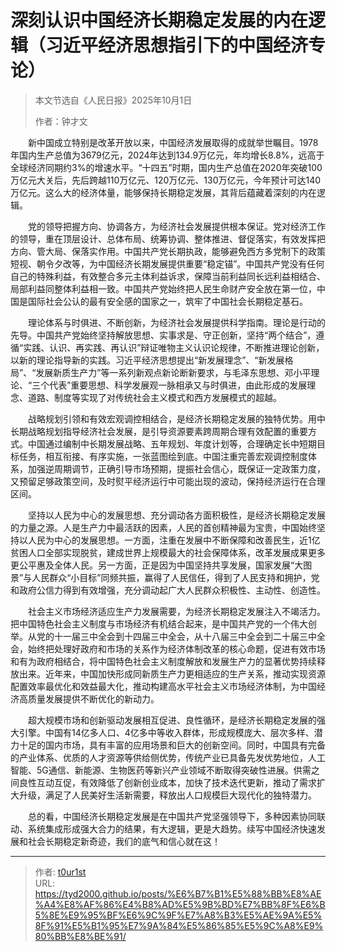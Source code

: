 # 深刻认识中国经济长期稳定发展的内在逻辑（习近平经济思想指引下的中国经济专论）


> 本文节选自《人民日报》2025年10月1日
>
> 作者：钟才文

　　新中国成立特别是改革开放以来，中国经济发展取得的成就举世瞩目。1978年国内生产总值为3679亿元，2024年达到134.9万亿元，年均增长8.8%，远高于全球经济同期约3%的增速水平。“十四五”时期，国内生产总值在2020年突破100万亿元大关后，先后跨越110万亿元、120万亿元、130万亿元，今年预计可达140万亿元。这么大的经济体量，能够保持长期稳定发展，其背后蕴藏着深刻的内在逻辑。

　　党的领导把握方向、协调各方，为经济社会发展提供根本保证。党对经济工作的领导，重在顶层设计、总体布局、统筹协调、整体推进、督促落实，有效发挥把方向、管大局、保落实作用。中国共产党长期执政，能够避免西方多党制下的政策短视、朝令夕改等，为中国经济长期发展提供重要“稳定锚”。中国共产党没有任何自己的特殊利益，有效整合多元主体利益诉求，保障当前利益同长远利益相结合、局部利益同整体利益相一致。中国共产党始终把人民生命财产安全放在第一位，中国是国际社会公认的最有安全感的国家之一，筑牢了中国社会长期稳定基石。

　　理论体系与时俱进、不断创新，为经济社会发展提供科学指南。理论是行动的先导。中国共产党始终坚持解放思想、实事求是、守正创新，坚持“两个结合”，遵循“实践、认识、再实践、再认识”辩证唯物主义认识论规律，不断推进理论创新，以新的理论指导新的实践。习近平经济思想提出“新发展理念”、“新发展格局”、“发展新质生产力”等一系列新观点新论断新要求，与毛泽东思想、邓小平理论、“三个代表”重要思想、科学发展观一脉相承又与时俱进，由此形成的发展理念、道路、制度等实现了对传统社会主义模式和西方发展模式的超越。

　　战略规划引领和有效宏观调控相结合，是经济长期稳定发展的独特优势。用中长期战略规划指导经济社会发展，是引导资源要素跨周期合理有效配置的重要方式。中国通过编制中长期发展战略、五年规划、年度计划等，合理确定长中短期目标任务，相互衔接、有序实施，一张蓝图绘到底。中国注重完善宏观调控制度体系，加强逆周期调节，正确引导市场预期，提振社会信心，既保证一定政策力度，又预留足够政策空间，及时熨平经济运行中可能出现的波动，保持经济运行在合理区间。

　　坚持以人民为中心的发展思想、充分调动各方面积极性，是经济长期稳定发展的力量之源。人是生产力中最活跃的因素，人民的首创精神最为宝贵，中国始终坚持以人民为中心的发展思想。一方面，注重在发展中不断保障和改善民生，近1亿贫困人口全部实现脱贫，建成世界上规模最大的社会保障体系，改革发展成果更多更公平惠及全体人民。另一方面，正是因为中国坚持共享发展，国家发展“大图景”与人民群众“小目标”同频共振，赢得了人民信任，得到了人民支持和拥护，党和政府公信力得到有效增强，充分调动起广大人民群众积极性、主动性、创造性。

　　社会主义市场经济适应生产力发展需要，为经济长期稳定发展注入不竭活力。把中国特色社会主义制度与市场经济有机结合起来，是中国共产党的一个伟大创举。从党的十一届三中全会到十四届三中全会，从十八届三中全会到二十届三中全会，始终把处理好政府和市场的关系作为经济体制改革的核心命题，促进有效市场和有为政府相结合，将中国特色社会主义制度解放和发展生产力的显著优势持续释放出来。近年来，中国加快形成同新质生产力更相适应的生产关系，推动实现资源配置效率最优化和效益最大化，推动构建高水平社会主义市场经济体制，为中国经济高质量发展提供不断优化的新动力。

　　超大规模市场和创新驱动发展相互促进、良性循环，是经济长期稳定发展的强大引擎。中国有14亿多人口、4亿多中等收入群体，形成规模庞大、层次多样、潜力十足的国内市场，具有丰富的应用场景和巨大的创新空间。同时，中国具有完备的产业体系、优质的人才资源等供给侧优势，传统产业已具备先发优势地位，人工智能、5G通信、新能源、生物医药等新兴产业领域不断取得突破性进展。供需之间良性互动互促，有效降低了创新创业成本，加快了技术迭代更新，推动了需求扩大升级，满足了人民美好生活新需要，释放出人口规模巨大现代化的独特潜力。

　　总的看，中国经济长期稳定发展是在中国共产党坚强领导下，多种因素协同联动、系统集成形成强大合力的结果，有大逻辑，更是大趋势。续写中国经济快速发展和社会长期稳定新奇迹，我们的底气和信心就在这！

---

> 作者: [t0ur1st](https://github.com/tyd2000)  
> URL: https://tyd2000.github.io/posts/%E6%B7%B1%E5%88%BB%E8%AE%A4%E8%AF%86%E4%B8%AD%E5%9B%BD%E7%BB%8F%E6%B5%8E%E9%95%BF%E6%9C%9F%E7%A8%B3%E5%AE%9A%E5%8F%91%E5%B1%95%E7%9A%84%E5%86%85%E5%9C%A8%E9%80%BB%E8%BE%91/  

